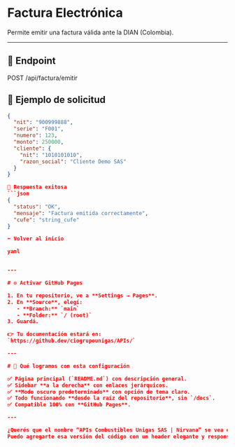 # Factura Electrónica

Permite emitir una factura válida ante la DIAN (Colombia).

---

## 🧩 Endpoint

POST /api/factura/emitir
## 🧾 Ejemplo de solicitud
```json
{
  "nit": "900999888",
  "serie": "F001",
  "numero": 123,
  "monto": 250000,
  "cliente": {
    "nit": "1010101010",
    "razon_social": "Cliente Demo SAS"
  }
}

📘 Respuesta exitosa
```json
{
  "status": "OK",
  "mensaje": "Factura emitida correctamente",
  "cufe": "string_cufe"
}

⬅️ Volver al inicio

yaml


---

# ⚙️ Activar GitHub Pages

1. En tu repositorio, ve a **Settings → Pages**.  
2. En **Source**, elegí:  
   - **Branch:** `main`  
   - **Folder:** `/ (root)`  
3. Guardá.

👉 Tu documentación estará en:  
`https://github.dev/ciogrupounigas/APIs/`

---

# 🧠 Qué logramos con esta configuración

✅ Página principal (`README.md`) con descripción general.  
✅ Sidebar **a la derecha** con enlaces jerárquicos.  
✅ **Modo oscuro predeterminado** con opción de tema claro.  
✅ Todo funcionando **desde la raíz del repositorio**, sin `/docs`.  
✅ Compatible 100% con **GitHub Pages**.  

---

¿Querés que el nombre “APIs Combustibles Unigas SAS | Nirvana” se vea en un **header fijo arriba** (como un logo + título central) para hacerlo más institucional?  
Puedo agregarte esa versión del código con un header elegante y responsive.
